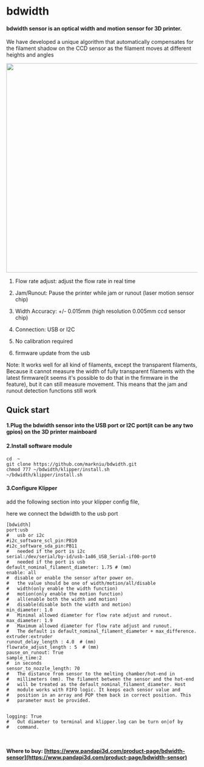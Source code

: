 # bdwidth
#### bdwidth sensor is an optical width and motion sensor for 3D printer.
We have developed a unique algorithm that automatically compensates for the filament shadow on the CCD sensor as the filament moves at different heights and angles

<img  width="550"  src="https://static.wixstatic.com/media/0d0edf_c629a3dc3247411ab5ef9aaa07266a86~mv2.jpg/v1/fill/w_1172,h_670,al_c,q_85,usm_0.66_1.00_0.01/0d0edf_c629a3dc3247411ab5ef9aaa07266a86~mv2.jpg"/>

1. Flow rate adjust:  adjust the flow rate in real time

2. Jam/Runout: Pause the printer while jam or runout (laser motion sensor chip)
 
3. Width Accuracy: +/- 0.015mm (high resolution 0.005mm ccd sensor chip)
 
4. Connection: USB or I2C

5. No calibration required

6. firmware update from the usb

Note:
It works well for all kind of filaments, except the transparent filaments,
Because it cannot measure the width of fully transparent filaments with the latest firmware(it seems it's possible to do that in the firmware in the feature), but it can still measure movement. This means that the jam and runout detection functions still work


## Quick start

#### 1.Plug the bdwidth sensor into the USB port or I2C port(it can be any two gpios) on the 3D printer mainboard 


#### 2.Install software module
```
cd  ~
git clone https://github.com/markniu/bdwidth.git
chmod 777 ~/bdwidth/klipper/install.sh
~/bdwidth/klipper/install.sh
```

#### 3.Configure Klipper

add the following section into your klipper config file,

here we connect the bdwidth to the usb port

```
[bdwidth]
port:usb
#   usb or i2c 
#i2c_software_scl_pin:PB10
#i2c_software_sda_pin:PB11
#   needed if the port is i2c
serial:/dev/serial/by-id/usb-1a86_USB_Serial-if00-port0
#   needed if the port is usb
default_nominal_filament_diameter: 1.75 # (mm)
enable: all
#  disable or enable the sensor after power on.
#   the value should be one of width/motion/all/disable 
#   width(only enable the width function)
#   motion(only enable the motion function)
#   all(enable both the width and motion)
#   disable(disable both the width and motion)
min_diameter: 1.0
#   Minimal allowed diameter for flow rate adjust and runout.
max_diameter: 1.9
#   Maximum allowed diameter for flow rate adjust and runout.
#   The default is default_nominal_filament_diameter + max_difference.
extruder:extruder
runout_delay_length : 4.0  # (mm)
flowrate_adjust_length : 5  # (mm)
pause_on_runout: True
sample_time:2
#  in seconds
sensor_to_nozzle_length: 70
#   The distance from sensor to the melting chamber/hot-end in
#   millimeters (mm). The filament between the sensor and the hot-end
#   will be treated as the default_nominal_filament_diameter. Host
#   module works with FIFO logic. It keeps each sensor value and
#   position in an array and POP them back in correct position. This
#   parameter must be provided.


logging: True
#   Out diameter to terminal and klipper.log can be turn on|of by
#   command.



```

#### Where to buy: [https://www.pandapi3d.com/product-page/bdwidth-sensor](https://www.pandapi3d.com/product-page/bdwidth-sensor)


